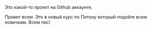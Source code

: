 Это какой-то проект на Github аккаунте.

Привет всем. Это в новый курс по Питону который подойте всем новичкам. Всем пис!
